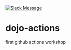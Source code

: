 [![Slack Message](https://github.com/ngie-mp/dojo-actions/actions/workflows/slack.yml/badge.svg)](https://github.com/ngie-mp/dojo-actions/actions/workflows/slack.yml)
# dojo-actions
first github actions workshop
